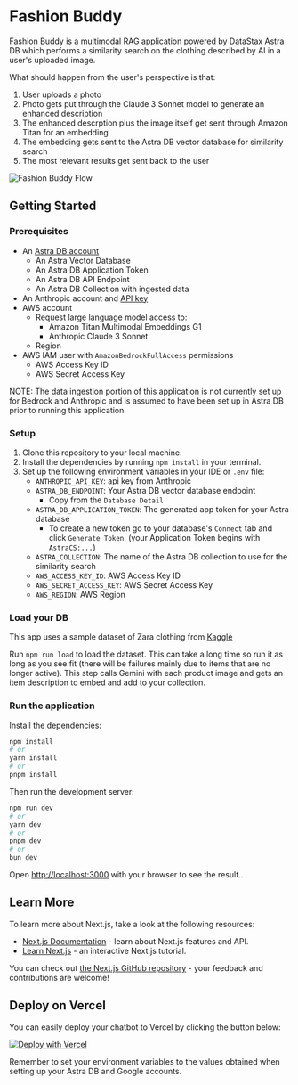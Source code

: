 # Fashion Buddy

Fashion Buddy is a multimodal RAG application powered by DataStax Astra DB which performs a similarity search on the clothing described by AI in a user's uploaded image.

What should happen from the user's perspective is that:

1. User uploads a photo
2. Photo gets put through the Claude 3 Sonnet model to generate an enhanced description
3. The enhanced descrption plus the image itself get sent through Amazon Titan for an embedding
4. The embedding gets sent to the Astra DB vector database for similarity search
5. The most relevant results get sent back to the user

![Fashion Buddy Flow](assets/diagram-amazon-anthropic.png)

## Getting Started

### Prerequisites

- An [Astra DB account](https://astra.datastax.com/register)
  - An Astra Vector Database
  - An Astra DB Application Token
  - An Astra DB API Endpoint
  - An Astra DB Collection with ingested data
- An Anthropic account and [API key](https://console.anthropic.com/dashboard)
- AWS account
  - Request large language model access to:
    - Amazon Titan Multimodal Embeddings G1
    - Anthropic Claude 3 Sonnet
  - Region
- AWS IAM user with `AmazonBedrockFullAccess` permissions
  - AWS Access Key ID
  - AWS Secret Access Key

NOTE: The data ingestion portion of this application is not currently set up for Bedrock and Anthropic and is assumed to have been set up in Astra DB prior to running this application.

### Setup

1. Clone this repository to your local machine.
2. Install the dependencies by running `npm install` in your terminal.
3. Set up the following environment variables in your IDE or `.env` file:
   - `ANTHROPIC_API_KEY`: api key from Anthropic
   - `ASTRA_DB_ENDPOINT`: Your Astra DB vector database endpoint
     - Copy from the `Database Detail`
   - `ASTRA_DB_APPLICATION_TOKEN`: The generated app token for your Astra database
     - To create a new token go to your database's `Connect` tab and click `Generate Token`. (your Application Token begins with `AstraCS:...`)
   - `ASTRA_COLLECTION`: The name of the Astra DB collection to use for the similarity search
   - `AWS_ACCESS_KEY_ID`: AWS Access Key ID
   - `AWS_SECRET_ACCESS_KEY`: AWS Secret Access Key
   - `AWS_REGION`: AWS Region

### Load your DB

This app uses a sample dataset of Zara clothing from [Kaggle](https://www.kaggle.com/datasets/abhinavtyagi2708/zara-dataset-men-and-women-clothing?resource=download)

Run `npm run load` to load the dataset. This can take a long time so run it as long as you see fit (there will be failures mainly due to items that are no longer active).
This step calls Gemini with each product image and gets an item description to embed and add to your collection.

### Run the application

Install the dependencies:

```bash
npm install
# or
yarn install
# or
pnpm install
```

Then run the development server:

```bash
npm run dev
# or
yarn dev
# or
pnpm dev
# or
bun dev
```

Open [http://localhost:3000](http://localhost:3000) with your browser to see the result..

## Learn More

To learn more about Next.js, take a look at the following resources:

- [Next.js Documentation](https://nextjs.org/docs) - learn about Next.js features and API.
- [Learn Next.js](https://nextjs.org/learn) - an interactive Next.js tutorial.

You can check out [the Next.js GitHub repository](https://github.com/vercel/next.js/) - your feedback and contributions are welcome!

## Deploy on Vercel

You can easily deploy your chatbot to Vercel by clicking the button below:

[![Deploy with Vercel](https://vercel.com/button)](https://vercel.com/new/clone?repository-url=https://github.com/riptano/fashion-buddy&env=ASTRA_DB_API_ENDPOINT,ASTRA_DB_APPLICATION_TOKEN,GOOGLE_API_KEY)

Remember to set your environment variables to the values obtained when setting up your Astra DB and Google accounts.
